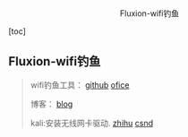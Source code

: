 <center>Fluxion-wifi钓鱼</center>





[toc]

## Fluxion-wifi钓鱼





> wifi钓鱼工具： [github](https://github.com/FluxionNetwork/fluxion) [ofice](https://fluxionnetwork.github.io/fluxion/)
>
> 博客： [blog](https://www.cnblogs.com/cmt110/p/15125418.html)
>
> kali:安装无线网卡驱动. [zhihu](https://zhuanlan.zhihu.com/p/385536231)  [csnd](https://blog.csdn.net/a916489732/article/details/105126858)

